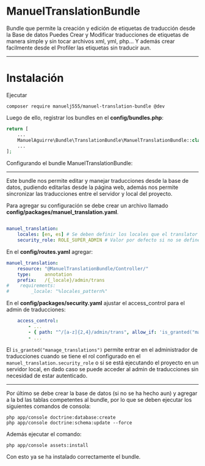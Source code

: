 # ManuelTranslationBundle


Bundle que permite la creación y edición de etiquetas de traducción desde la Base de datos 
Puedes Crear y Modificar traducciones de etiquetas de manera simple y sin tocar archivos xml, yml, php...
Y además crear facilmente desde el Profiler las etiquetas sin traducir aun.

------

# Instalación
  
Ejecutar 

```
composer require manuelj555/manuel-translation-bundle @dev
```

Luego de ello, registrar los bundles en el **config/bundles.php**:

```php
return [
    ...
    ManuelAguirre\Bundle\TranslationBundle\ManuelTranslationBundle::class => ['all' => true],
    ...
];
```

Configurando el bundle ManuelTranslationBundle:
___________

Este bundle nos permite editar y manejar traducciones desde la base de datos, pudiendo editarlas desde la página web, además nos permite sincronizar las traducciones entre el servidor y local del proyecto.

Para agregar su configuración se debe crear un archivo llamado **config/packages/manuel_translation.yaml**.

```yaml

manuel_translation:
    locales: [en, es] # Se deben definir los locales que el translator usará.
    security_role: ROLE_SUPER_ADMIN # Valor por defecto si no se define la opción.
```

En el **config/routes.yaml** agregar:

```yaml
manuel_translation:
    resource: "@ManuelTranslationBundle/Controller/"
    type:     annotation
    prefix:   /{_locale}/admin/trans
#    requirements:
#        _locale: "%locales_pattern%"
```

En el **config/packages/security.yaml** ajustar el access_control para el admin de traducciones:

```yaml
    access_control:
        - ...
        - { path: "^/[a-z]{2,4}/admin/trans", allow_if: 'is_granted("manage_translations")' }
        - ...
```

El `is_granted("manage_translations")` permite entrar en el administrador de traducciones cuando
se tiene el rol configurado en el `manuel_translation.security_role` o si se está ejecutando
el proyecto en un servidor local, en dado caso se puede acceder al admin de traducciones sin
necesidad de estar autenticado.

<hr/>

Por último se debe crear la base de datos (si no se ha hecho aun) y agregar a la bd las tablas competentes al bundle, por lo que se deben ejecutar los siguientes comandos de consola:

    php app/console doctrine:database:create
    php app/console doctrine:schema:update --force

Además ejecutar el comando:
    
    php app/console assets:install

Con esto ya se ha instalado correctamente el bundle.


